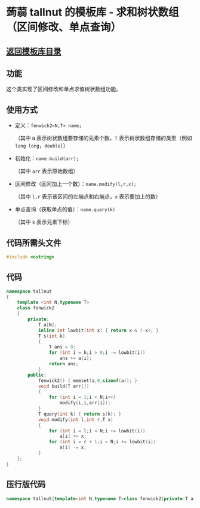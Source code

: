 # 蒟蒻 tallnut 的模板库 - 求和树状数组（区间修改、单点查询）
## [返回模板库目录](https://www.luogu.com.cn/paste/yw5teupm)
## 功能
这个类实现了区间修改和单点求值树状数组功能。
## 使用方式
- 定义：`fenwick2<N,T> name;`
  
  （其中 `N` 表示树状数组要存储的元素个数，`T` 表示树状数组存储的类型（例如 `long long`，`double`））
  
- 初始化：`name.build(arr);`
  
  （其中 `arr` 表示原始数组）
  
- 区间修改（区间加上一个数）：`name.modify(l,r,x);`
  
  （其中 `l,r` 表示该区间的左端点和右端点，`x` 表示要加上的数）
  
- 单点查询（获取单点的值）：`name.query(k)`
  
  （其中 `k` 表示元素下标）
## 代码所需头文件
```cpp
#include <cstring>
```
## 代码
```cpp
namespace tallnut
{
    template <int N,typename T>
    class fenwick2
    {
        private:
            T a[N];
            inline int lowbit(int x) { return x & (-x); }
            T s(int k)
            {
                T ans = 0;
                for (int i = k;i > 0;i -= lowbit(i))
                    ans += a[i];
                return ans;
            }
        public:
            fenwick2() { memset(a,0,sizeof(a)); }
            void build(T arr[])
            {
                for (int i = 1;i < N;i++)
                    modify(i,i,arr[i]);
            }
            T query(int k) { return s(k); }
            void modify(int l,int r,T x)
            {
                for (int i = l;i < N;i += lowbit(i))
                    a[i] += x;
                for (int i = r + 1;i < N;i += lowbit(i))
                    a[i] -= x;
            }
    };
}
```
## 压行版代码
```cpp
namespace tallnut{template<int N,typename T>class fenwick2{private:T a[N];inline int lowbit(int x){return x&(-x);}T s(int k){T ans=0;for(int i=k;i>0;i-=lowbit(i))ans+=a[i];return ans;}public:fenwick2(){memset(a,0,sizeof(a));}void build(T arr[]){for(int i=1;i<N;i++)modify(i,i,arr[i]);}T query(int k){return s(k);}void modify(int l,int r,T x){for(int i=l;i<N;i+=lowbit(i))a[i]+=x;for(int i=r+1;i<N;i+=lowbit(i))a[i]-=x;}};}
```
